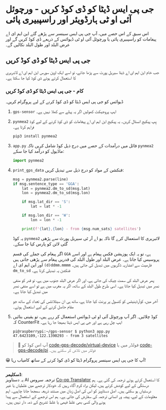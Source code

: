 <!--
CO_OP_TRANSLATOR_METADATA:
{
  "original_hash": "cbb8c285bc64c5192fae3368fb5077d2",
  "translation_date": "2025-08-27T00:49:55+00:00",
  "source_file": "3-transport/lessons/1-location-tracking/single-board-computer-gps-decode.md",
  "language_code": "ur"
}
-->
# جی پی ایس ڈیٹا کو ڈی کوڈ کریں - ورچوئل آئی او ٹی ہارڈویئر اور راسپبیری پائی

اس سبق کے اس حصے میں، آپ جی پی ایس سینسر سے پڑھے گئے این ایم ای اے پیغامات کو راسپبیری پائی یا ورچوئل آئی او ٹی ڈیوائس کے ذریعے ڈی کوڈ کریں گے اور عرض البلد اور طول البلد نکالیں گے۔

## جی پی ایس ڈیٹا کو ڈی کوڈ کریں

جب خام این ایم ای اے ڈیٹا سیریل پورٹ سے پڑھا جائے، تو اسے ایک اوپن سورس این ایم ای اے لائبریری کا استعمال کرتے ہوئے ڈی کوڈ کیا جا سکتا ہے۔

### کام - جی پی ایس ڈیٹا کو ڈی کوڈ کریں

ڈیوائس کو جی پی ایس ڈیٹا کو ڈی کوڈ کرنے کے لیے پروگرام کریں۔

1. `gps-sensor` ایپ پروجیکٹ کھولیں اگر یہ پہلے سے کھلا نہیں ہے۔

1. `pynmea2` پِپ پیکیج انسٹال کریں۔ یہ پیکیج این ایم ای اے پیغامات کو ڈی کوڈ کرنے کے لیے کوڈ فراہم کرتا ہے۔

    ```sh
    pip3 install pynmea2
    ```

1. `app.py` فائل میں درآمدات کے حصے میں درج ذیل کوڈ شامل کریں تاکہ `pynmea2` ماڈیول کو درآمد کیا جا سکے:

    ```python
    import pynmea2
    ```

1. `print_gps_data` فنکشن کے مواد کو درج ذیل سے تبدیل کریں:

    ```python
    msg = pynmea2.parse(line)
    if msg.sentence_type == 'GGA':
        lat = pynmea2.dm_to_sd(msg.lat)
        lon = pynmea2.dm_to_sd(msg.lon)

        if msg.lat_dir == 'S':
            lat = lat * -1

        if msg.lon_dir == 'W':
            lon = lon * -1

        print(f'{lat},{lon} - from {msg.num_sats} satellites')
    ```

    یہ کوڈ `pynmea2` لائبریری کا استعمال کرے گا تاکہ یو اے آر ٹی سیریل پورٹ سے پڑھی گئی لائن کو پارس کیا جا سکے۔

    اگر پیغام کی جملے کی قسم `GGA` ہے، تو یہ ایک پوزیشن فکس پیغام ہے اور اسے پروسیس کیا جاتا ہے۔ عرض البلد اور طول البلد کی قدریں پیغام سے پڑھی جاتی ہیں اور این ایم ای اے `(d)ddmm.mmmm` فارمیٹ سے اعشاریہ ڈگریوں میں تبدیل کی جاتی ہیں۔ `dm_to_sd` فنکشن یہ تبدیلی کرتا ہے۔

    پھر عرض البلد کی سمت چیک کی جاتی ہے، اور اگر عرض البلد جنوب میں ہے، تو قدر کو منفی نمبر میں تبدیل کیا جاتا ہے۔ اسی طرح طول البلد کے ساتھ، اگر یہ مغرب میں ہے تو اسے منفی نمبر میں تبدیل کیا جاتا ہے۔

    آخر میں، کوآرڈینیٹس کو کنسول پر پرنٹ کیا جاتا ہے، ساتھ ہی ان سیٹلائٹس کی تعداد کے ساتھ جو مقام حاصل کرنے کے لیے استعمال ہوئے۔

1. کوڈ چلائیں۔ اگر آپ ورچوئل آئی او ٹی ڈیوائس استعمال کر رہے ہیں، تو یقینی بنائیں کہ CounterFit ایپ چل رہی ہے اور جی پی ایس ڈیٹا بھیجا جا رہا ہے۔

    ```output
    pi@raspberrypi:~/gps-sensor $ python3 app.py 
    47.6423109,-122.1390293 - from 3 satellites
    ```

> 💁 آپ اس کوڈ کو [code-gps-decode/virtual-device](../../../../../3-transport/lessons/1-location-tracking/code-gps-decode/virtual-device) فولڈر میں یا [code-gps-decode/pi](../../../../../3-transport/lessons/1-location-tracking/code-gps-decode/pi) فولڈر میں تلاش کر سکتے ہیں۔

😀 آپ کا جی پی ایس سینسر پروگرام ڈیٹا کو ڈی کوڈ کرنے کے ساتھ کامیاب رہا!

---

**ڈسکلیمر**:  
یہ دستاویز AI ترجمہ سروس [Co-op Translator](https://github.com/Azure/co-op-translator) کا استعمال کرتے ہوئے ترجمہ کی گئی ہے۔ ہم درستگی کے لیے کوشش کرتے ہیں، لیکن براہ کرم آگاہ رہیں کہ خودکار ترجمے میں غلطیاں یا غیر درستیاں ہو سکتی ہیں۔ اصل دستاویز کو اس کی اصل زبان میں مستند ذریعہ سمجھا جانا چاہیے۔ اہم معلومات کے لیے، پیشہ ور انسانی ترجمہ کی سفارش کی جاتی ہے۔ ہم اس ترجمے کے استعمال سے پیدا ہونے والی کسی بھی غلط فہمی یا غلط تشریح کے ذمہ دار نہیں ہیں۔